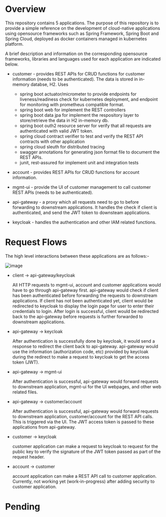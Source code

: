 # Overview
This repository contains 5 applications. The purpose of this repository is to provide a simple reference on the development of cloud-native applications using opensource frameworks such as Spring Framework, Spring Boot and Spring Cloud, deployed as docker containers managed in kubernetes platform.

A brief description and information on the corresponding opensource frameworks, libraries and languages used for each application are indicated below.

  * customer - provides REST APIs for CRUD functions for customer information (needs to be authenticated). The data is stored in in-memory databse, H2.
    Uses
      * spring boot actuator/micrometer to provide endpoints for liveness/readiness check for kubernetes deployment, and endpoint for monitoring with prometheus compatible format.
      * spring boot web for implement the REST controllers
      * spring boot data jpa for implement the respository layer to store/retrieve the data in H2 in-memory db. 
      * spring boot outh2 resource server for verify that all requests are authenticated with valid JWT token.
      * spring cloud contract verifier to test and verify the REST API contracts with other application
      * spring cloud sleuth for distributed tracing
      * swagger annotations for generating json format file to document the REST APIs.
      * junit, rest-assured for implement unit and integration tests

  * account - provides REST APIs for CRUD functions for account information.

  * mgmt-ui - provide the UI of customer management to call customer REST APIs (needs to be authenticated). 

  * api-gateway - a proxy which all requests need to go to before forwarding to downstream applications. It handles the check if client is authenticated, and send the JWT token to downsteam applications.

  * keycloak - handles the authentication and other IAM related functions.


# Request Flows
The high level interactions between these applications are as follows:-

![image](https://user-images.githubusercontent.com/36339970/125591091-0e66235b-1e31-4b05-ad6c-b3670f14f85c.png)

  * client -> api-gateway/keycloak

    All HTTP requests to mgmt-ui, account and customer applications would have to go through api-gateway first. api-gateway would check if client has been authenticated before forwarding the requests to downstream applications. If client has not been authenticated yet, client would be redirected to keycloak to display the login page for user to enter their credentials to login. After login is successful, client would be redirected back to the api-gateway before requests is further forwarded to downstream applications.
    
  * api-gateway -> keycloak

    After authentication is successfully done by keycloak, it would send a response to redirect the client back to api-gateway. api-gateway would use the information (authorization code, etc) provided by keycloak during the redirect to make a request to keycloak to get the access token (JWT). 

  * api-gateway -> mgmt-ui

    After authentication is successful, api-gateway would forward requests to downstream application, mgmt-ui for the UI webpages, and other web related files.

  * api-gateway -> customer/account

    After authentication is successful, api-gateway would forward requests to downstream application, customer/account for the REST API calls. This is triggered via the UI.
    The JWT access token is passed to these applications from api-gateway.

  * customer -> keycloak

    customer application can make a request to keycloak to request for the public key to verify the signature of the JWT token passed as part of the request header.

  * account -> customer

    account application can make a REST API call to customer application. Currently, not working yet (work-in-progress) after adding security to customer application.
    


# Pending


